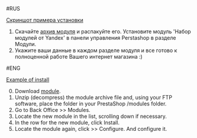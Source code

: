 #RUS

[Скриншот примера установки](http://i.imgur.com/jY1bskm.jpg)

1. Скачайте [архив модуля](https://github.com/aTastyCookie/yandex_prestashop/archive/master.zip) и распакуйте его. Установите модуль 'Набор модулей от Yandex' в панели управления Perstashop в разделе Модули.
2. Укажите ваши данные в каждом разделе модуля и все готово к полноценной работе Вашего интернет магазина :)

#ENG

[Example of install](http://i.imgur.com/jY1bskm.jpg)

0. Download [module](https://github.com/aTastyCookie/yandex_prestashop/archive/master.zip).
1. Unzip (decompress) the module archive file and, using your FTP software, place the folder in your PrestaShop /modules folder.
2. Go to Back Office >> Modules.
3. Locate the new module in the list, scrolling down if necessary.
4. In the row for the new module, click Install.
5. Locate the module again, click >> Configure. And configure it.
